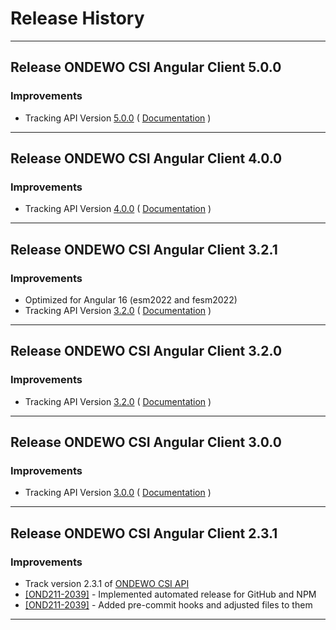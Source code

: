 # Release History

***************** 
## Release ONDEWO CSI Angular Client 5.0.0 
 
### Improvements 
 * Tracking API Version [5.0.0](https://github.com/ondewo/ondewo-csi-api/releases/tag/5.0.0) ( [Documentation](https://ondewo.github.io/ondewo-csi-api/) ) 


***************** 
## Release ONDEWO CSI Angular Client 4.0.0 
 
### Improvements 
 * Tracking API Version [4.0.0](https://github.com/ondewo/ondewo-csi-api/releases/tag/4.0.0) ( [Documentation](https://ondewo.github.io/ondewo-csi-api/) ) 


***************** 

## Release ONDEWO CSI Angular Client 3.2.1

### Improvements

 * Optimized for Angular 16 (esm2022 and fesm2022)
 * Tracking API Version [3.2.0](https://github.com/ondewo/ondewo-csi-api/releases/tag/3.2.0) ( [Documentation](https://ondewo.github.io/ondewo-csi-api/) ) 

***************** 

## Release ONDEWO CSI Angular Client 3.2.0 
 
### Improvements

 * Tracking API Version [3.2.0](https://github.com/ondewo/ondewo-csi-api/releases/tag/3.2.0) ( [Documentation](https://ondewo.github.io/ondewo-csi-api/) ) 


***************** 
## Release ONDEWO CSI Angular Client 3.0.0 
 
### Improvements

 * Tracking API Version [3.0.0](https://github.com/ondewo/ondewo-csi-api/releases/tag/3.0.0) ( [Documentation](https://ondewo.github.io/ondewo-csi-api/) ) 

*****************

## Release ONDEWO CSI Angular Client 2.3.1

### Improvements
* Track version 2.3.1 of [ONDEWO CSI API](https://github.com/ondewo/ondewo-csi-api/releases/2.3.1)
* [[OND211-2039]](https://ondewo.atlassian.net/browse/OND211-2039) - Implemented automated release for GitHub and NPM
* [[OND211-2039]](https://ondewo.atlassian.net/browse/OND211-2039) - Added pre-commit hooks and adjusted files to them

*****************
